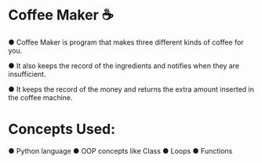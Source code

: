 # Coffee Maker ☕
● Coffee Maker is program that makes three different kinds of coffee for you.

● It also keeps the record of the ingredients and notifies when they are insufficient.

● It keeps the record of the money and returns the extra amount inserted in the coffee machine.








# Concepts Used:
● Python language
● OOP concepts like Class 
● Loops
● Functions
